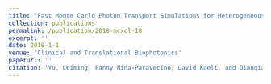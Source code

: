 ```yaml
---
title: "Fast Monte Carlo Photon Transport Simulations for Heterogeneous Computing Systems"
collection: publications
permalink: /publication/2018-mcxcl-18
excerpt: ''
date: 2018-1-1
venue: 'Clinical and Translational Biophotonics'
paperurl: ''
citation: 'Yu, Leiming, Fanny Nina-Paravecino, David Kaeli, and Qianqian Fang. "Fast Monte Carlo Photon Transport Simulations for Heterogeneous Computing Systems." In Clinical and Translational Biophotonics, pp. JTh3A-38. Optical Society of America, 2018.'
---
```

